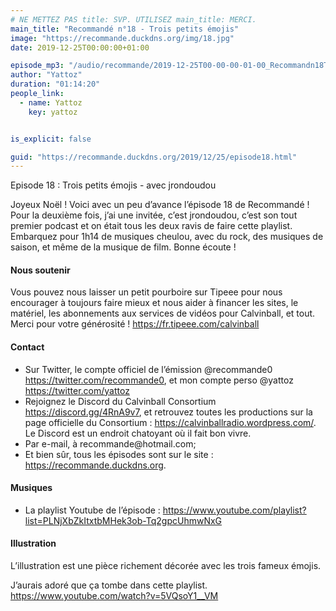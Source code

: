 ```yaml
---
# NE METTEZ PAS title: SVP. UTILISEZ main_title: MERCI.
main_title: "Recommandé n°18 - Trois petits émojis"
image: "https://recommande.duckdns.org/img/18.jpg"
date: 2019-12-25T00:00:00+01:00

episode_mp3: "/audio/recommande/2019-12-25T00-00-00-01-00_Recommandn18Troispetitsmojis.mp3"
author: "Yattoz"
duration: "01:14:20"
people_link: 
  - name: Yattoz
    key: yattoz


is_explicit: false

guid: "https://recommande.duckdns.org/2019/12/25/episode18.html"
---
```


<PodcastHeader/>

<!-- ECRIRE LA DESCRIPTION DE L'EPISODE SOUS CETTE LIGNE -->


 Episode 18 : Trois petits émojis - avec jrondoudou 

<p>Joyeux Noël ! Voici avec un peu d’avance l’épisode 18 de Recommandé ! Pour la deuxième fois, j’ai une invitée, c’est jrondoudou, c’est son tout premier podcast et on était tous les deux ravis de faire cette playlist. Embarquez pour 1h14 de musiques cheulou, avec du rock, des musiques de saison, et même de la musique de film. Bonne écoute !</p>

<h4>Nous soutenir</h4>

<p>Vous pouvez nous laisser un petit pourboire sur Tipeee pour nous encourager à toujours faire mieux et nous aider à financer les sites, le matériel, les abonnements aux services de vidéos pour Calvinball, et tout. Merci pour votre générosité ! <a href="https://fr.tipeee.com/calvinball" rel="nofollow">https://fr.tipeee.com/calvinball</a></p>

<h4>Contact</h4>

<ul>
  <li>Sur Twitter, le compte officiel de l’émission @recommande0 <a href="https://twitter.com/recommande0" rel="nofollow">https://twitter.com/recommande0</a>, et mon compte perso @yattoz <a href="https://twitter.com/yattoz" rel="nofollow">https://twitter.com/yattoz</a></li>
  <li>Rejoignez le Discord du Calvinball Consortium <a href="https://discord.gg/4RnA9v7" rel="nofollow">https://discord.gg/4RnA9v7</a>, et retrouvez toutes les productions sur la page officielle du Consortium : <a href="https://calvinballradio.wordpress.com/" rel="nofollow">https://calvinballradio.wordpress.com/</a>. Le Discord est un endroit chatoyant où il fait bon vivre.</li>
  <li>Par e-mail, à recommande@hotmail.com;</li>
  <li>Et bien sûr, tous les épisodes sont sur le site : <a href="https://recommande.duckdns.org" rel="nofollow">https://recommande.duckdns.org</a>.</li>
</ul>

<h4>Musiques</h4>

<ul>
  <li>La playlist Youtube de l’épisode : <a href="https://www.youtube.com/playlist?list=PLNjXbZkItxtbMHek3ob-Tq2gpcUhmwNxG" rel="nofollow">https://www.youtube.com/playlist?list=PLNjXbZkItxtbMHek3ob-Tq2gpcUhmwNxG</a></li>
</ul>

<h4>Illustration</h4>

<p>L’illustration est une pièce richement décorée avec les trois fameux émojis.</p>

<p>J’aurais adoré que ça tombe dans cette playlist. <a href="https://www.youtube.com/watch?v=5VQsoY1__VM" rel="nofollow">https://www.youtube.com/watch?v=5VQsoY1__VM</a></p>


